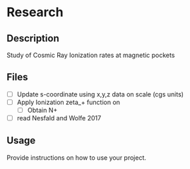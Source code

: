 # Research

## Description

Study of Cosmic Ray Ionization rates at magnetic pockets

## Files

- [ ] Update s-coordinate using x,y,z data on scale (cgs units)
- [ ] Apply Ionization zeta_+ function on 
    - [ ] Obtain N+
- [ ] read Nesfald and Wolfe 2017

## Usage

Provide instructions on how to use your project.

